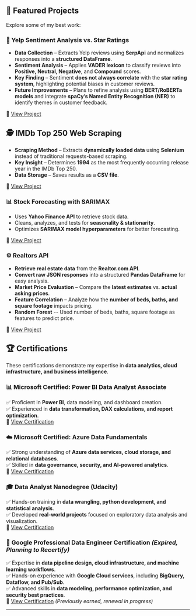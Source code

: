 

## **🌟 Featured Projects**
Explore some of my best work:

### **📝 Yelp Sentiment Analysis vs. Star Ratings**
- **Data Collection** – Extracts Yelp reviews using **SerpApi** and normalizes responses into a **structured DataFrame**.
- **Sentiment Analysis** – Applies **VADER lexicon** to classify reviews into **Positive, Neutral, Negative**, and **Compound** scores.
- **Key Finding** – Sentiment **does not always correlate** with the **star rating system**, highlighting potential biases in customer reviews.
- **Future Improvements** – Plans to refine analysis using **BERT/RoBERTa models** and integrate **spaCy’s Named Entity Recognition (NER)** to identify themes in customer feedback.

🔗 [View Project](https://github.com/Hbravence/Yelp_Reviews/tree/main)

## 🕵️ IMDb Top 250 Web Scraping  

- **Scraping Method** – Extracts **dynamically loaded data** using **Selenium** instead of traditional requests-based scraping.  
- **Key Insight** – Determines **1994** as the most frequently occurring release year in the IMDb Top 250.  
- **Data Storage** – Saves results as a **CSV file**.

🔗 [View Project](https://github.com/Hbravence/WebScrape_IMDB/tree/main)

### **📊 Stock Forecasting with SARIMAX**
- Uses **Yahoo Finance API** to retrieve stock data.
- Cleans, analyzes, and tests for **seasonality & stationarity**.
- Optimizes **SARIMAX model hyperparameters** for better forecasting.
  
🔗 [View Project](https://github.com/Hbravence/AMZN_Forecasting/blob/main)

### **⚙️ Realtors API**  
- **Retrieve real estate data** from the **Realtor.com API**.  
- **Convert raw JSON responses** into a structured **Pandas DataFrame** for easy analysis.    
- **Market Price Evaluation** – Compare the **latest estimates** vs. **actual asking prices**.  
- **Feature Correlation** – Analyze how the **number of beds, baths, and square footage** impacts pricing.
- **Random Forest** -- Used number of beds, baths, square footage as features to predict price.  
 
🔗 [View Project](https://github.com/Hbravence/Realtors_api_anaylsis/blob/main)
 


## 🏆 Certifications  

These certifications demonstrate my expertise in **data analytics, cloud infrastructure, and business intelligence**.

### 📊 **Microsoft Certified: Power BI Data Analyst Associate**  
✅ Proficient in **Power BI**, data modeling, and dashboard creation.  
✅ Experienced in **data transformation, DAX calculations, and report optimization**.  
🔗 [View Certification](https://learn.microsoft.com/api/credentials/share/en-us/Hunter-4438/119EEC522867D2F6?sharingId=814368B9FE402D82)  

### ☁️ **Microsoft Certified: Azure Data Fundamentals**  
✅ Strong understanding of **Azure data services, cloud storage, and relational databases**.  
✅ Skilled in **data governance, security, and AI-powered analytics**.  
🔗 [View Certification](https://learn.microsoft.com/api/credentials/share/en-us/Hunter-4438/10D8D2BE128E740?sharingId=814368B9FE402D82)  

### 🎓 **Data Analyst Nanodegree (Udacity)**  
✅ Hands-on training in **data wrangling, python development, and statistical analysis**.  
✅ Developed **real-world projects** focused on exploratory data analysis and visualization.  
🔗 [View Certification](https://www.udacity.com/certificate/e/ad57b69a-87f9-11ea-946c-0b56a632aecd)  

### 🔧 **Google Professional Data Engineer Certification** _(Expired, Planning to Recertify)_  
✅ Expertise in **data pipeline design, cloud infrastructure, and machine learning workflows**.  
✅ Hands-on experience with **Google Cloud services**, including **BigQuery, Dataflow, and Pub/Sub**.  
✅ Advanced skills in **data modeling, performance optimization, and security best practices**.  
🔗 [View Certification](https://www.credly.com/badges/6b3153dd-eea2-4aa5-a91f-69177d41f508) _(Previously earned, renewal in progress)_  




---




